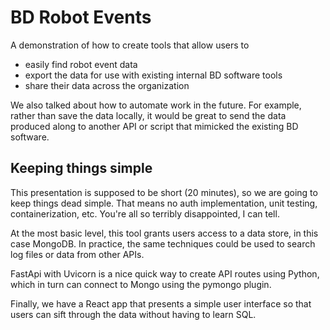 # BD Robot Events
A demonstration of how to create tools that allow users to
- easily find robot event data 
- export the data for use with existing internal BD software tools
- share their data across the organization

We also talked about how to automate work in the future.  For example, rather than save the data locally, it would be great to send the data produced along to another API or script that mimicked the existing BD software.

## Keeping things simple
This presentation is supposed to be short (20 minutes), so we are going to keep things dead simple.  That means no auth implementation, unit testing, containerization, etc.  You're all so terribly disappointed, I can tell.

At the most basic level, this tool grants users access to a data store, in this case MongoDB.  In practice, the same techniques could be used to search log files or data from other APIs.  

FastApi with Uvicorn is a nice quick way to create API routes using Python, which in turn can connect to Mongo using the pymongo plugin.  

Finally, we have a React app that presents a simple user interface so that users can sift through the data without having to learn SQL.



